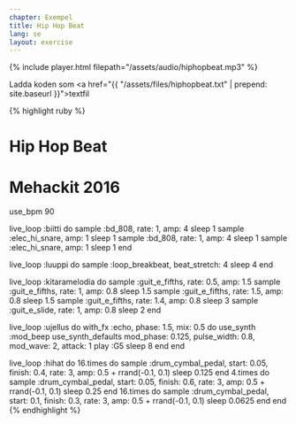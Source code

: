 ```yaml
---
chapter: Exempel
title: Hip Hop Beat
lang: se
layout: exercise
---
```


{% include player.html filepath="/assets/audio/hiphopbeat.mp3" %}

Ladda koden som <a href="{{ "/assets/files/hiphopbeat.txt" | prepend: site.baseurl }}">textfil</a>

{% highlight ruby %}
# Hip Hop Beat
# Mehackit 2016

use_bpm 90

live_loop :biitti do
  sample :bd_808, rate: 1, amp: 4
  sleep 1
  sample :elec_hi_snare, amp: 1
  sleep 1
  sample :bd_808, rate: 1, amp: 4
  sleep 1
  sample :elec_hi_snare, amp: 1
  sleep 1
end

live_loop :luuppi do
  sample :loop_breakbeat, beat_stretch: 4
  sleep 4
end

live_loop :kitaramelodia do
  sample :guit_e_fifths, rate: 0.5, amp: 1.5
  sample :guit_e_fifths, rate: 1, amp: 0.8
  sleep 1.5
  sample :guit_e_fifths, rate: 1.5, amp: 0.8
  sleep 1.5
  sample :guit_e_fifths, rate: 1.4, amp: 0.8
  sleep 3
  sample :guit_e_slide, rate: 1, amp: 0.8
  sleep 2
end

live_loop :ujellus do
  with_fx :echo, phase: 1.5, mix: 0.5 do
    use_synth :mod_beep
    use_synth_defaults mod_phase: 0.125, pulse_width: 0.8, mod_wave: 2, attack: 1
    play :G5
    sleep 8
  end
end

live_loop :hihat do
  16.times do
    sample :drum_cymbal_pedal, start: 0.05, finish: 0.4, rate: 3, amp: 0.5 + rrand(-0.1, 0.1)
    sleep 0.125
  end
  4.times do
    sample :drum_cymbal_pedal, start: 0.05, finish: 0.6, rate: 3, amp: 0.5 + rrand(-0.1, 0.1)
    sleep 0.25
  end
  16.times do
    sample :drum_cymbal_pedal, start: 0.1, finish: 0.3, rate: 3, amp: 0.5 + rrand(-0.1, 0.1)
    sleep 0.0625
  end
end
{% endhighlight %}